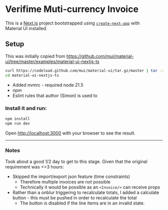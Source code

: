 # Verifime Muti-currency Invoice

This is a [Next.js](https://nextjs.org/) project bootstrapped using [`create-next-app`](https://github.com/vercel/next.js/tree/HEAD/packages/create-next-app) with Material UI installed.

## Setup

This was initially copied from https://github.com/mui/material-ui/tree/master/examples/material-ui-nextjs-ts

```bash
curl https://codeload.github.com/mui/material-ui/tar.gz/master | tar -xz --strip=2  material-ui-master/examples/material-ui-nextjs-ts
cd material-ui-nextjs-ts
```

- Added nvmrc - required node 21.5
- npm
- Eslint rules that author (Simon) is used to

### Install it and run:

```bash
npm install
npm run dev
```

Open [http://localhost:3000](http://localhost:3000) with your browser to see the result.

---

### Notes

Took about a good 1/2 day to get to this stage. Given that the original requirement was <=3 hours:

- Skipped the import/export json feature (time constraints)
  - Therefore multiple invoices are not possible
  - Technically it would be possible as an `<Invoice/>` can receive props
- Rather than a onblur triggering to recalculate totals, I added a calculate button - this must be pushed in order to recalculate the total
  - The button is disabled if the line items are in an invalid state.
